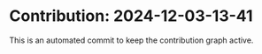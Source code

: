 # Contribution: 2024-12-03-13-41
This is an automated commit to keep the contribution graph active.
